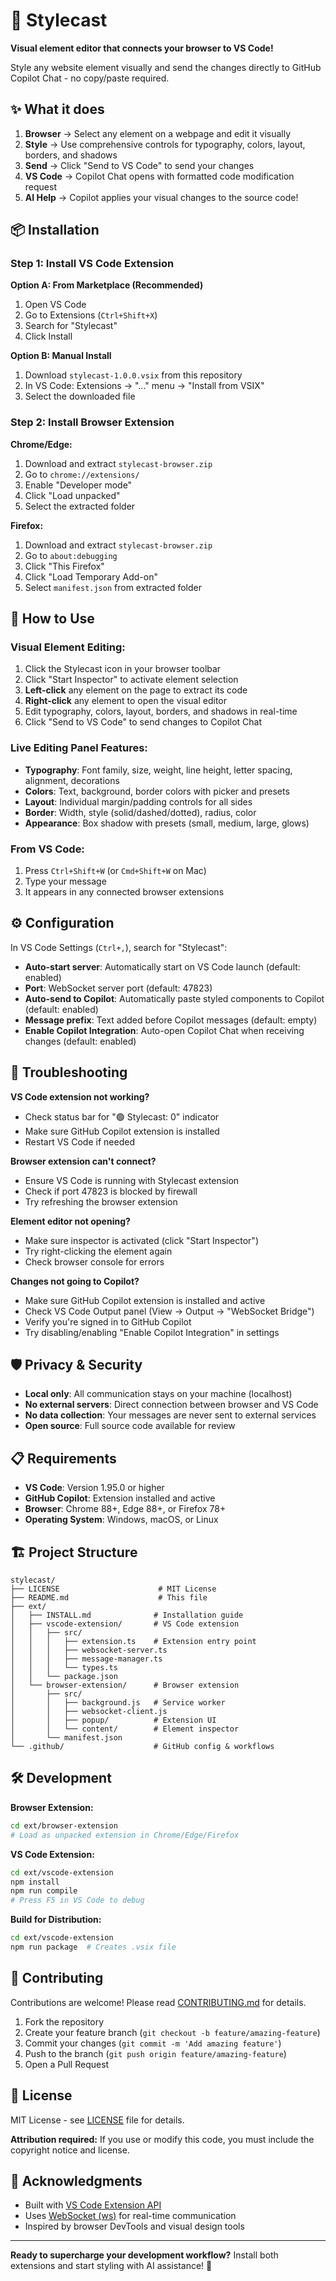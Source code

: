 # 🎨 Stylecast

**Visual element editor that connects your browser to VS Code!**

Style any website element visually and send the changes directly to GitHub Copilot Chat - no copy/paste required.

## ✨ What it does

1. **Browser** → Select any element on a webpage and edit it visually
2. **Style** → Use comprehensive controls for typography, colors, layout, borders, and shadows
3. **Send** → Click "Send to VS Code" to send your changes
4. **VS Code** → Copilot Chat opens with formatted code modification request
5. **AI Help** → Copilot applies your visual changes to the source code!

## 📦 Installation

### Step 1: Install VS Code Extension

**Option A: From Marketplace (Recommended)**
1. Open VS Code
2. Go to Extensions (`Ctrl+Shift+X`)
3. Search for "Stylecast"
4. Click Install

**Option B: Manual Install**
1. Download `stylecast-1.0.0.vsix` from this repository
2. In VS Code: Extensions → "..." menu → "Install from VSIX"
3. Select the downloaded file

### Step 2: Install Browser Extension

**Chrome/Edge:**
1. Download and extract `stylecast-browser.zip`
2. Go to `chrome://extensions/`
3. Enable "Developer mode"
4. Click "Load unpacked"
5. Select the extracted folder

**Firefox:**
1. Download and extract `stylecast-browser.zip`
2. Go to `about:debugging`
3. Click "This Firefox"
4. Click "Load Temporary Add-on"
5. Select `manifest.json` from extracted folder

## 🎯 How to Use

### Visual Element Editing:
1. Click the Stylecast icon in your browser toolbar
2. Click "Start Inspector" to activate element selection
3. **Left-click** any element on the page to extract its code
4. **Right-click** any element to open the visual editor
5. Edit typography, colors, layout, borders, and shadows in real-time
6. Click "Send to VS Code" to send changes to Copilot Chat

### Live Editing Panel Features:
- **Typography**: Font family, size, weight, line height, letter spacing, alignment, decorations
- **Colors**: Text, background, border colors with picker and presets
- **Layout**: Individual margin/padding controls for all sides
- **Border**: Width, style (solid/dashed/dotted), radius, color
- **Appearance**: Box shadow with presets (small, medium, large, glows)

### From VS Code:
1. Press `Ctrl+Shift+W` (or `Cmd+Shift+W` on Mac)
2. Type your message
3. It appears in any connected browser extensions

## ⚙️ Configuration

In VS Code Settings (`Ctrl+,`), search for "Stylecast":

- **Auto-start server**: Automatically start on VS Code launch (default: enabled)
- **Port**: WebSocket server port (default: 47823)
- **Auto-send to Copilot**: Automatically paste styled components to Copilot (default: enabled)
- **Message prefix**: Text added before Copilot messages (default: empty)
- **Enable Copilot Integration**: Auto-open Copilot Chat when receiving changes (default: enabled)

## 🔧 Troubleshooting

**VS Code extension not working?**
- Check status bar for "🟢 Stylecast: 0" indicator
- Make sure GitHub Copilot extension is installed
- Restart VS Code if needed

**Browser extension can't connect?**
- Ensure VS Code is running with Stylecast extension
- Check if port 47823 is blocked by firewall
- Try refreshing the browser extension

**Element editor not opening?**
- Make sure inspector is activated (click "Start Inspector")
- Try right-clicking the element again
- Check browser console for errors

**Changes not going to Copilot?**
- Make sure GitHub Copilot extension is installed and active
- Check VS Code Output panel (View → Output → "WebSocket Bridge")
- Verify you're signed in to GitHub Copilot
- Try disabling/enabling "Enable Copilot Integration" in settings

## 🛡️ Privacy & Security

- **Local only**: All communication stays on your machine (localhost)
- **No external servers**: Direct connection between browser and VS Code
- **No data collection**: Your messages are never sent to external services
- **Open source**: Full source code available for review

## 📋 Requirements

- **VS Code**: Version 1.95.0 or higher
- **GitHub Copilot**: Extension installed and active
- **Browser**: Chrome 88+, Edge 88+, or Firefox 78+
- **Operating System**: Windows, macOS, or Linux

## 🏗️ Project Structure

```
stylecast/
├── LICENSE                      # MIT License
├── README.md                    # This file
├── ext/
│   ├── INSTALL.md              # Installation guide
│   ├── vscode-extension/       # VS Code extension
│   │   ├── src/
│   │   │   ├── extension.ts    # Extension entry point
│   │   │   ├── websocket-server.ts
│   │   │   ├── message-manager.ts
│   │   │   └── types.ts
│   │   └── package.json
│   └── browser-extension/      # Browser extension
│       ├── src/
│       │   ├── background.js   # Service worker
│       │   ├── websocket-client.js
│       │   ├── popup/          # Extension UI
│       │   └── content/        # Element inspector
│       └── manifest.json
└── .github/                    # GitHub config & workflows
```

## 🛠️ Development

**Browser Extension:**
```bash
cd ext/browser-extension
# Load as unpacked extension in Chrome/Edge/Firefox
```

**VS Code Extension:**
```bash
cd ext/vscode-extension
npm install
npm run compile
# Press F5 in VS Code to debug
```

**Build for Distribution:**
```bash
cd ext/vscode-extension
npm run package  # Creates .vsix file
```

## 🤝 Contributing

Contributions are welcome! Please read [CONTRIBUTING.md](CONTRIBUTING.md) for details.

1. Fork the repository
2. Create your feature branch (`git checkout -b feature/amazing-feature`)
3. Commit your changes (`git commit -m 'Add amazing feature'`)
4. Push to the branch (`git push origin feature/amazing-feature`)
5. Open a Pull Request

## 📄 License

MIT License - see [LICENSE](LICENSE) file for details.

**Attribution required:** If you use or modify this code, you must include the copyright notice and license.

## 🙏 Acknowledgments

- Built with [VS Code Extension API](https://code.visualstudio.com/api)
- Uses [WebSocket (ws)](https://github.com/websockets/ws) for real-time communication
- Inspired by browser DevTools and visual design tools

---

**Ready to supercharge your development workflow?** Install both extensions and start styling with AI assistance! 🚀